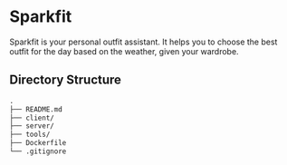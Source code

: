 # Sparkfit

Sparkfit is your personal outfit assistant. It helps you to choose the best outfit for the day based on the weather, given your wardrobe.

## Directory Structure

```txt
.
├── README.md
├── client/
├── server/
├── tools/
├── Dockerfile
└── .gitignore
```

